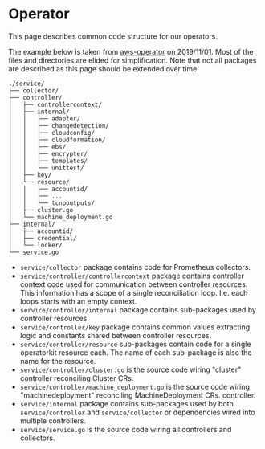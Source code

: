# Operator

This page describes common code structure for our operators.

The example below is taken from [aws-operator] on 2019/11/01. Most of the files
and directories are elided for simplification. Note that not all packages are
described as this page should be extended over time.

```
./service/
├── collector/
├── controller/
│   ├── controllercontext/
│   ├── internal/
│   │   ├── adapter/
│   │   ├── changedetection/
│   │   ├── cloudconfig/
│   │   ├── cloudformation/
│   │   ├── ebs/
│   │   ├── encrypter/
│   │   ├── templates/
│   │   └── unittest/
│   ├── key/
│   └── resource/
│   │   ├── accountid/
│   │   ├── ...
│   │   └── tcnpoutputs/
│   ├── cluster.go
│   └── machine_deployment.go
├── internal/
│   ├── accountid/
│   ├── credential/
│   └── locker/
└── service.go
```

- `service/collector` package contains code for Prometheus collectors.
- `service/controller/controllercontext` package contains controller context
  code used for communication between controller resources. This information
  has a scope of a single reconciliation loop. I.e. each loops starts with an
  empty context.
- `service/controller/internal` package contains sub-packages used by controller
  resources.
- `service/controller/key` package contains common values extracting logic and
  constants shared between controller resources.
- `service/controller/resource` sub-packages contain code for a single
  operatorkit resource each. The name of each sub-package is also the name for
  the resource.
- `service/controller/cluster.go` is the source code wiring "cluster"
  controller reconciling Cluster CRs.
- `service/controller/machine_deployment.go` is the source code wiring
  "machinedeployment" reconciling MachineDeployment CRs.
  controller.
- `service/internal` package contains sub-packages used by both `service/controller`
  and `service/collector` or dependencies wired into multiple controllers.
- `service/service.go` is the source code wiring all controllers and
  collectors.

[aws-operator]: https://github.com/giantswarm/aws-operator
